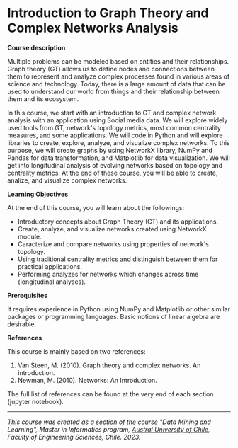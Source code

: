 # Introduction to Graph Theory and Complex Networks Analysis

**Course description**

Multiple problems can be modeled based on entities and their relationships. Graph theory (GT) allows us to define nodes and connections between them to represent and analyze complex processes found in various areas of science and technology. Today, there is a large amount of data that can be used to understand our world from things and their relationship between them and its ecosystem.

In this course, we start with an introduction to GT and complex network analysis with an application using Social media data. We will explore widely used tools from GT, network's topology metrics, most common centrality measures, and some applications. We will code in Python and will explore libraries to create, explore, analyze, and visualize complex networks. To this purpose, we will create graphs by using NetworkX library, NumPy and Pandas for data transformation, and Matplotlib for data visualization. We will get into longitudinal analysis of evolving networks based on topology and centrality metrics. At the end of these course, you will be able to create, analize, and visualize complex networks.

**Learning Objectives**

At the end of this course, you will learn about the followings:

+ Introductory concepts about Graph Theory (GT) and its applications.
+ Create, analyze, and visualize networks created using NetworkX module.
+ Caracterize and compare networks using properties of network's topology.
+ Using traditional centrality metrics and distinguish between them for practical applications.
+ Performing analyzes for networks which changes across time (longitudinal analyses). 


**Prerequisites**

It requires experience in Python using NumPy and Matplotlib or other similar packages or programming languages. Basic notions of linear algebra are desirable.

**References**

This course is mainly based on two references:
1. Van Steen, M. (2010). Graph theory and complex networks. An introduction.
2. Newman, M. (2010). Networks: An Introduction.

The full list of references can be found at the very end of each section (jupyter notebook).

---

_This course was created as a section of the course "Data Mining and Learning", Master in Informatics program, [Austral University of Chile](http://www.ingenieria.uach.cl/postgrado/min.html), Faculty of Engineering Sciences, Chile. 2023._
